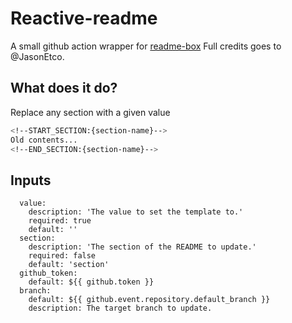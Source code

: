 # Reactive-readme
A small github action wrapper for [readme-box](https://github.com/JasonEtco/readme-box)
Full credits goes to @JasonEtco.

## What does it do?
Replace any section with a given value
```bash
<!--START_SECTION:{section-name}-->
Old contents...
<!--END_SECTION:{section-name}-->
```

## Inputs
```
  value: 
    description: 'The value to set the template to.'
    required: true
    default: ''
  section:  
    description: 'The section of the README to update.'
    required: false
    default: 'section'
  github_token:
    default: ${{ github.token }}
  branch:
    default: ${{ github.event.repository.default_branch }}
    description: The target branch to update.
```

<!--START_SECTION:section-->
<!--END_SECTION:section-->
